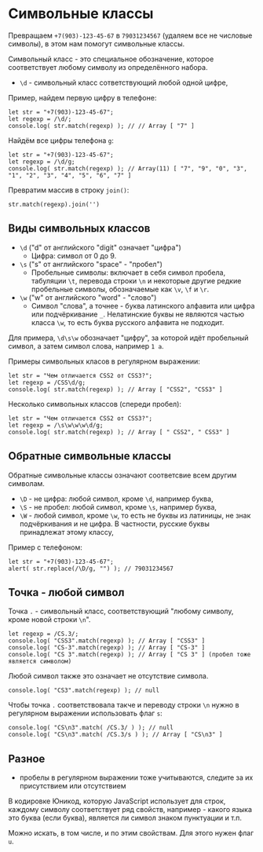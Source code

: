 # Символьные классы
Превращаем `+7(903)-123-45-67` в `79031234567` (удаляем все не числовые символы), в этом нам помогут символьные классы.

Символьный класс - это специальное обозначение, которое соответствует любому символу из определённого набора.

- `\d` - символьный класс сответствующий любой одной цифре,

Пример, найдем первую цифру в телефоне:

    let str = "+7(903)-123-45-67";
    let regexp = /\d/;
    console.log( str.match(regexp) ); // // Array [ "7" ]

Найдём все цифры телефона `g`:

    let str = "+7(903)-123-45-67";
    let regexp = /\d/g;
    console.log( str.match(regexp) ); // Array(11) [ "7", "9", "0", "3", "1", "2", "3", "4", "5", "6", "7" ]

Превратим массив в строку `join()`:

    str.match(regexp).join('')

## Виды символьных классов
- `\d` ("d" от английского "digit" означает "цифра")
  - Цифра: символ от 0 до 9.
- `\s` ("s" от английского "space" - "пробел")
  - Пробельные символы: включает в себя символ пробела, табуляции `\t`, перевода строки `\n` и некоторые другие редкие пробельные символы, обозначаемые как `\v`, `\f` и `\r`.
- `\w` ("w" от английского "word" - "слово")
  - Символ "слова", а точнее - буква латинского алфавита или цифра или подчёркивание `_`. Нелатинские буквы не являются частью класса `\w`, то есть буква русского алфавита не подходит.

Для примера, `\d\s\w` обозначает "цифру", за которой идёт пробельный символ, а затем символ слова, например `1 a`.

Примеры символьных класов в регулярном выражении:

    let str = "Чем отличается CSS2 от CSS3?";
    let regexp = /CSS\d/g;
    console.log( str.match(regexp) ); // Array [ "CSS2", "CSS3" ]

Несколько символьных классов (спереди пробел):

    let str = "Чем отличается CSS2 от CSS3?";
    let regexp = /\s\w\w\w\d/g;
    console.log( str.match(regexp) ); // Array [ " CSS2", " CSS3" ]

## Обратные символьные классы
Обратные символьные классы означают соответсвие всем другим символам.

- `\D` - не цифра: любой символ, кроме `\d`, например буква,
- `\S` - не пробел: любой символ, кроме `\s`, например буква,
- `\W` - любой символ, кроме `\w`, то есть не буквы из латиницы, не знак подчёркивания и не цифра. В частности, русские буквы принадлежат этому классу,

Пример с телефоном:

    let str = "+7(903)-123-45-67";
    alert( str.replace(/\D/g, "") ); // 79031234567

## Точка - любой символ
Точка `.` - символьный класс, соответствующий "любому символу, кроме новой строки `\n`".

    let regexp = /CS.3/;
    console.log( "CSS3".match(regexp) ); // Array [ "CSS3" ]
    console.log( "CS-3".match(regexp) ); // Array [ "CS-3" ]
    console.log( "CS 3".match(regexp) ); // Array [ "CS 3" ] (пробел тоже является символом)

Любой символ также это означает не отсутствие символа.

    console.log( "CS3".match(regexp) ); // null

Чтобы точка `.` соответствовала такче и переводу строки `\n` нужно в регулярном выражении использовать флаг `s`:

    console.log( "CS\n3".match( /CS.3/ ) ); // null
    console.log( "CS\n3".match( /CS.3/s ) ); // Array [ "CS\n3" ]

## Разное
- пробелы в регулярном выражении тоже учитываются, следите за их присутствием или отсутствием

В кодировке Юникод, которую JavaScript использует для строк, каждому символу соответствует ряд свойств, например - какого языка это буква (если буква), является ли символ знаком пунктуации и т.п.

Можно искать, в том числе, и по этим свойствам. Для этого нужен флаг `u`.

